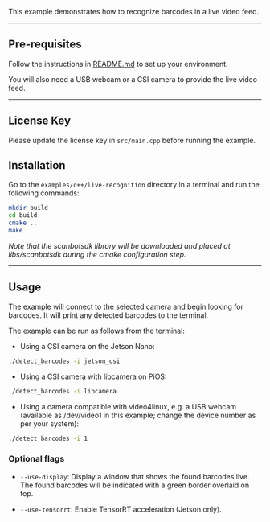 This example demonstrates how to recognize barcodes in a live video feed.

----

## Pre-requisites

Follow the instructions in [README.md](../README.md) to set up your environment.

You will also need a USB webcam or a CSI camera to provide the live video feed.

----
## License Key

Please update the license key in `src/main.cpp` before running the example.

## Installation

Go to the `examples/c++/live-recognition` directory in a terminal and run the following commands:

```bash
mkdir build
cd build
cmake ..
make
```

_Note that the scanbotsdk library will be downloaded and placed at libs/scanbotsdk during the cmake configuration step._

----
## Usage

The example will connect to the selected camera and begin looking for barcodes. It will print any detected barcodes to the terminal.

The example can be run as follows from the terminal:

* Using a CSI camera on the Jetson Nano:

```bash
./detect_barcodes -i jetson_csi
```

* Using a CSI camera with libcamera on PiOS:

```bash
./detect_barcodes -i libcamera
```

* Using a camera compatible with video4linux, e.g. a USB webcam (available as /dev/video1 in this example; change the device number as per your system):

```bash
./detect_barcodes -i 1
```

### Optional flags

* ```--use-display```: Display a window that shows the found barcodes live. The found barcodes will be indicated with a green border overlaid on top.

* ```--use-tensorrt```: Enable TensorRT acceleration (Jetson only).
